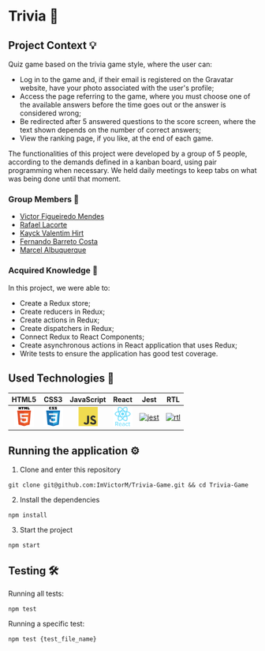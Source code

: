 # Trivia 🧩

## Project Context 💡

Quiz game based on the trivia game style, where the user can:
- Log in to the game and, if their email is registered on the Gravatar website, have your photo associated with the user's profile;
- Access the page referring to the game, where you must choose one of the available answers before the time goes out or the answer is considered wrong;
- Be redirected after 5 answered questions to the score screen, where the text shown depends on the number of correct answers;
- View the ranking page, if you like, at the end of each game.

The functionalities of this project were developed by a group of 5 people, according to the demands defined in a kanban board, using pair programming when necessary. We held daily meetings to keep tabs on what was being done until that moment.


### Group Members 👥

- [Victor Figueiredo Mendes](https://github.com/ImVictorM)
- [Rafael Lacorte](https://github.com/Rafael-Lacorte)
- [Kayck Valentim Hirt](https://github.com/kayckhirt)
- [Fernando Barreto Costa](https://github.com/fernando-costa)
- [Marcel Albuquerque](https://github.com/marcellsa)

### Acquired Knowledge 📖
In this project, we were able to:

- Create a Redux store;
- Create reducers in Redux;
- Create actions in Redux;
- Create dispatchers in Redux;
- Connect Redux to React Components;
- Create asynchronous actions in React application that uses Redux;
- Write tests to ensure the application has good test coverage.

## Used Technologies 🧰
<table>
    <thead>
        <tr>
            <th>HTML5</th>
            <th>CSS3</th>
            <th>JavaScript</th>
            <th>React</th>
            <th>Jest</th>
            <th>RTL</th>
        </tr>
    </thead>
    <tbody>
        <tr>
            <td align="center">
                <a href="https://www.w3.org/html/" target="_blank" rel="noreferrer"> 
                    <img 
                        src="https://raw.githubusercontent.com/devicons/devicon/master/icons/html5/html5-original-wordmark.svg" 
                        alt="html5" 
                        width="40" 
                        height="40"
                    /> 
                </a>
            </td>
            <td align="center">
                <a href="https://www.w3schools.com/css/" target="_blank" rel="noreferrer"> 
                    <img 
                        src="https://raw.githubusercontent.com/devicons/devicon/master/icons/css3/css3-original-wordmark.svg" 
                        alt="css3" 
                        width="40" 
                        height="40"
                    />
                </a>
            </td>
            <td align="center">
                <a href="https://developer.mozilla.org/en-US/docs/Web/JavaScript" target="_blank" rel="noreferrer"> 
                    <img src="https://raw.githubusercontent.com/devicons/devicon/master/icons/javascript/javascript-original.svg" 
                        alt="javascript" 
                        width="40" 
                        height="40"
                    /> 
                </a>
            </td>
            <td align="center">
                <a href="https://reactjs.org/" target="_blank" rel="noreferrer"> 
                    <img 
                        src="https://raw.githubusercontent.com/devicons/devicon/master/icons/react/react-original-wordmark.svg" 
                        alt="react" 
                        width="40" 
                        height="40"
                    /> 
                </a>
            </td>
            <td align="center">
                <a href="https://jestjs.io" target="_blank" rel="noreferrer"> 
                    <img 
                        src="https://www.vectorlogo.zone/logos/jestjsio/jestjsio-icon.svg" 
                        alt="jest" 
                        width="40" 
                        height="40"
                     /> 
                </a>
            </td>
            <td align="center">
                <a href="https://testing-library.com/docs/" target="_blank" rel="noreferrer">
                    <img 
                        src="https://testing-library.com/img/octopus-128x128.png"
                        alt="rtl"
                        width="40"
                        height="40"
                    />
                </a>
            </td>
        </tr>
    </tbody>
</table>

## Running the application ⚙️

1. Clone and enter this repository
```
git clone git@github.com:ImVictorM/Trivia-Game.git && cd Trivia-Game
```
2. Install the dependencies
```
npm install 
```
3. Start the project
```
npm start
```

## Testing 🛠️
Running all tests:
```
npm test
```
Running a specific test:
```
npm test {test_file_name}
```


